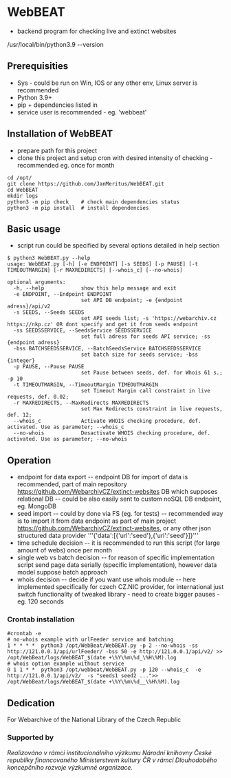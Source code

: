 # WebBEAT

- backend program for checking live and extinct websites

/usr/local/bin/python3.9 --version


## Prerequisities

- Sys - could be run on Win, IOS or any other env, Linux server is recommended
- Python 3.9+
- pip + dependencies listed in 
- service user is recommended - eg. 'webbeat'

## Installation of WebBEAT

- prepare path for this project
- clone this project and setup cron with desired intensity of checking - recommended eg. once for month

```
cd /opt/
git clone https://github.com/JanMeritus/WebBEAT.git
cd WebBEAT
mkdir logs
python3 -m pip check    # check main dependencies status
python3 -m pip install  # install dependencies 

```

## Basic usage

- script run could be specified by several options detailed in help section

```
$ python3 WebBEAT.py --help
usage: WebBEAT.py [-h] [-e ENDPOINT] [-s SEEDS] [-p PAUSE] [-t TIMEOUTMARGIN] [-r MAXREDIRECTS] [--whois_c] [--no-whois]

optional arguments:
  -h, --help            show this help message and exit
  -e ENDPOINT, --Endpoint ENDPOINT
                        set API DB endpoint; -e {endpoint adress}/api/v2
  -s SEEDS, --Seeds SEEDS
                        set API seeds list; -s 'https://webarchiv.cz https://nkp.cz' OR dont specify and get it from seeds endpoint
  -ss SEEDSSERVICE, --SeedsService SEEDSSERVICE
                        set full adress for seeds API service; -ss {endpoint adress}
  -bss BATCHSEEDSSERVICE, --BatchSeedsService BATCHSEEDSSERVICE
                        set batch size for seeds service; -bss {integer}
  -p PAUSE, --Pause PAUSE
                        set Pause between seeds, def. for Whois 61 s.; -p 10
  -t TIMEOUTMARGIN, --TimeoutMargin TIMEOUTMARGIN
                        set Timeout Margin call constraint in live requests, def. 0.02;
  -r MAXREDIRECTS, --MaxRedirects MAXREDIRECTS
                        set Max Redirects constraint in live requests, def. 12;
  --whois_c             Activate WHOIS checking procedure, def. activated. Use as parameter; --whois_c
  --no-whois            Desactivate WHOIS checking procedure, def. activated. Use as parameter; --no-whois
```

## Operation
- endpoint for data export
-- endpoint DB for import of data is recommended, part of main repository https://github.com/WebarchivCZ/extinct-websites DB which supposes relational DB
-- could be also easily sent to custom noSQL DB endpoint, eg. MongoDB
- seed import
-- could by done via FS (eg. for tests)
-- recommended way is to import it from data endpoint as part of main project https://github.com/WebarchivCZ/extinct-websites, or any other json structured data provider '''{'data':[{'url':'seed'},{'url':'seed'}]}'''
- time schedule decision
-- it is recommended to run this script (for large amount of webs) once per month
- single web vs batch decision
-- for reason of specific implementation script send page data serially (specific implementation), however data model suppose batch approach
- whois decision 
-- decide if you want use whois module 
-- here implemented specifically for czech  CZ.NIC provider, for international just switch functionality of tweaked library - need to create bigger pauses - eg. 120 seconds

### Crontab installation

```
#crontab -e
# no-whois example with urlFeeder service and batching
1 * * * *  python3 /opt/WebBeat/WebBEAT.py -p 2 --no-whois -ss http://121.0.0.1/api/urlFeeder/ -bss 50 -e http://121.0.0.1/api/v2/ >> /opt/WebBeat/logs/WebBEAT_$(date +\%Y\%m\%d_\%H\%M).log
# whois option example without service
0 1 1 * *  python3 /opt/webbeat/WebBEAT.py -p 120 --whois_c  -e http://121.0.0.1/api/v2/  -s "seeds1 seed2 ...">> /opt/WebBeat/logs/WebBEAT_$(date +\%Y\%m\%d__\%H\%M).log

```

## Dedication

For Webarchive of the National Library of the Czech Republic

### Supported by

_Realizováno v rámci institucionálního výzkumu Národní knihovny České republiky financovaného Ministerstvem kultury ČR v rámci Dlouhodobého koncepčního rozvoje výzkumné organizace._
